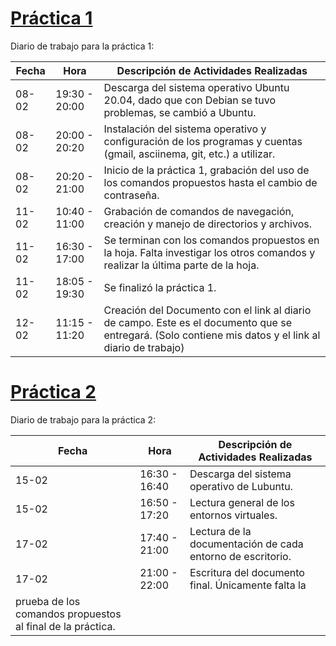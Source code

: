# [Práctica 1](https://github.com/DSarceno/Simulation-Lab/blob/main/Practicas/Practica1/practica1.md)

Diario de trabajo para la práctica 1:


| Fecha | Hora | Descripción de Actividades Realizadas |
|-------|------|---------------------------------------|
| 08-02 | 19:30 - 20:00 | Descarga del sistema operativo Ubuntu 20.04, dado que con Debian se tuvo problemas, se cambió a Ubuntu. |
| 08-02 | 20:00 - 20:20 | Instalación del sistema operativo y configuración de los programas y cuentas (gmail, asciinema, git, etc.) a utilizar. |
| 08-02 | 20:20 - 21:00 | Inicio de la práctica 1, grabación del uso de los comandos propuestos hasta el cambio de contraseña. |
| 11-02 | 10:40 - 11:00 | Grabación de comandos de navegación, creación y manejo de directorios y archivos. |
| 11-02 | 16:30 - 17:00 | Se terminan con los comandos propuestos en la hoja. Falta investigar los otros comandos y realizar la última parte de la hoja. |
| 11-02 | 18:05 - 19:30 | Se finalizó la práctica 1. |
| 12-02 | 11:15 - 11:20 | Creación del Documento con el link al diario de campo. Este es el documento que se entregará. (Solo contiene mis datos y el link al diario de trabajo) |


# [Práctica 2](https://github.com/DSarceno/2022LabSimu201900109/blob/main/Practicas/Practica2/practica2.md)

Diario de trabajo para la práctica 2:

| Fecha | Hora | Descripción de Actividades Realizadas |
|-------|------|---------------------------------------|
| 15-02 | 16:30 - 16:40 | Descarga del sistema operativo de Lubuntu. |
| 15-02 | 16:50 - 17:20 | Lectura general de los entornos virtuales. |
| 17-02 | 17:40 - 21:00 | Lectura de la documentación de cada entorno de escritorio. |
| 17-02 | 21:00 - 22:00 | Escritura del documento final. Únicamente falta la
prueba de los comandos propuestos al final de la práctica. |
